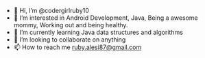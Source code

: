 - 👋 Hi, I’m @codergirlruby10
- 👀 I’m interested in Android Development, Java, Being a awesome mommy, Working out and being healthy.
- 🌱 I’m currently learning Java data structures and algorithms
- 💞️ I’m looking to collaborate on anything
- 📫 How to reach me ruby.alesi87@gmail.com

<!---
codergirlruby10/codergirlruby10 is a ✨ special ✨ repository because its `README.md` (this file) appears on your GitHub profile.
You can click the Preview link to take a look at your changes.
--->
